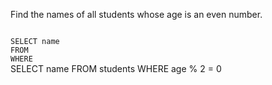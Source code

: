 Find the names of all students whose age is an even number.

<Editor lang="sql" dbName="students1.db" type="exercise">
<code>
SELECT name
FROM
WHERE
</code>

<solution editor="1">
SELECT name FROM students WHERE age % 2 = 0
</solution>
</Editor>